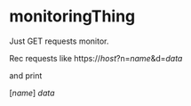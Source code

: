 # monitoringThing

Just GET requests monitor.

Rec requests like https://*host*?n=*name*&d=*data*

and print

[*name*] *data*
